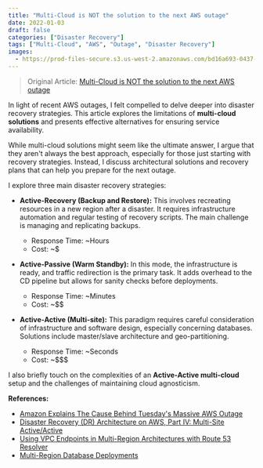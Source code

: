 ```yaml
---
title: "Multi-Cloud is NOT the solution to the next AWS outage"
date: 2022-01-03
draft: false
categories: ["Disaster Recovery"]
tags: ["Multi-Cloud", "AWS", "Outage", "Disaster Recovery"]
images: 
  - https://prod-files-secure.s3.us-west-2.amazonaws.com/bd16a693-0437-45a1-9aec-255351a830a8/e1e3d17a-a889-4a7e-82a5-f0417c4f34cd/0v3yLF0diiOcQIKaH?X-Amz-Algorithm=AWS4-HMAC-SHA256&X-Amz-Content-Sha256=UNSIGNED-PAYLOAD&X-Amz-Credential=ASIAZI2LB466RFEEIGBZ%2F20250228%2Fus-west-2%2Fs3%2Faws4_request&X-Amz-Date=20250228T155843Z&X-Amz-Expires=3600&X-Amz-Security-Token=IQoJb3JpZ2luX2VjEFgaCXVzLXdlc3QtMiJHMEUCIAMHVxO1aCSeq6PJ9efLC%2FoH%2Beh7Cqr8quldLaTfm2NWAiEAlyD5iqd2N5Mg55DkzoSyk9qAZISPq83X02LQ1O48Oc0qiAQIkf%2F%2F%2F%2F%2F%2F%2F%2F%2F%2FARAAGgw2Mzc0MjMxODM4MDUiDCouSSpFcdC%2FTDN2kyrcA20Ka8Bn0%2BfFEEspD4LInTCECEDFQLdP3yzVvnxyVLofb6uCls3%2BOMdrildgFPSkYudxAaQGVQYE0%2FIWJVeF7HvetGcz19rlSYAE6deNu1v5PR2sHnautvSceIjEvwmqFgJUtG76fuiiuZzDnYls%2FMIOli3aFD%2BHZuWUSIDm8JB1ZQhaW9DnYK7kN2Jjz9SbM%2FFS8UxWlj7%2FGAUQ7G4kg4hMB0gckTte5T7KIbahaGcHd9wsEYc560gWD5ogRhVoWB82LZ80IZh8q6mcbbCpo8Ack6JR0QrXA43kLqwrdnZXleNnh7Evq%2BhtGYaMVmV9uEzxhIrZLujC5Eg1XsZmyvLir7XX1%2FUUzOovHErYWk0apu9hfcnZt%2B003xs2dfHof28WV6dPnLZqNEiMJPWYZ6Fr%2BFySdIXUFlPdmyCl7COW9gMPUB0jS8T2uTx%2BFSMvvWp4FHsP0xq3Zoyr5UxR9Ge4Ay3rtj6FjZ8x43C2l0ZySzflZXMpZECjc2ZOGG2NwQChuxcwXTGi%2BD4fL9cOb19VVgGz35LRIX5jBq9105Clh3ZyZ1FggEdPrBwbnX5fg4ZqbxyKB%2B66rHD6WX1FOwLRcOkMvchaTtv2UNP5ybzHjtKrnyAgNUyx63vwMPauh74GOqUBZvVpnZ1XOVmz4fSCE2jTCt1%2BAmVKPxBu%2BoF1W5Z9byxhIwt9Xk19M1XuFfuMRTvnl7OeEilp1jzLBUYsqnJ4SVLMcFd2nECfjNTJJyz5bBOYTK1a5ZrTjuisvR2S6KTKg757ws%2Fxa2uHmT7QE0xjqte4D8x4PA78POBeJyUlBnkOYyfEf5jElyAoo8DB8J0JC8R28WssZnqQnPFY%2FuthrnizSjHR&X-Amz-Signature=5714eb686696c6be933d0f16d096a6d67791087ea240c4022b45d0a4042e4d1b&X-Amz-SignedHeaders=host&x-id=GetObject
---
```


> Original Article: [Multi-Cloud is NOT the solution to the next AWS outage](https://faun.pub/multi-cloud-is-not-the-solution-to-the-next-aws-outage-bb41c0b14573)

In light of recent AWS outages, I felt compelled to delve deeper into disaster recovery strategies. This article explores the limitations of **multi-cloud solutions** and presents effective alternatives for ensuring service availability.

While multi-cloud solutions might seem like the ultimate answer, I argue that they aren't always the best approach, especially for those just starting with recovery strategies. Instead, I discuss architectural solutions and recovery plans that can help you prepare for the next outage.

I explore three main disaster recovery strategies:

*   **Active-Recovery (Backup and Restore):** This involves recreating resources in a new region after a disaster. It requires infrastructure automation and regular testing of recovery scripts. The main challenge is managing and replicating backups.
    *   Response Time: ~Hours
    *   Cost: ~$

*   **Active-Passive (Warm Standby):** In this mode, the infrastructure is ready, and traffic redirection is the primary task. It adds overhead to the CD pipeline but allows for sanity checks before deployments.
    *   Response Time: ~Minutes
    *   Cost: ~$$

*   **Active-Active (Multi-site):** This paradigm requires careful consideration of infrastructure and software design, especially concerning databases. Solutions include master/slave architecture and geo-partitioning.
    *   Response Time: ~Seconds
    *   Cost: ~$$$

I also briefly touch on the complexities of an **Active-Active multi-cloud** setup and the challenges of maintaining cloud agnosticism.

**References:**

*   [Amazon Explains The Cause Behind Tuesday's Massive AWS Outage](https://www.bleepingcomputer.com/news/technology/amazon-explains-the-cause-behind-tuesday-s-massive-aws-outage/)
*   [Disaster Recovery (DR) Architecture on AWS, Part IV: Multi-Site Active/Active](https://aws.amazon.com/blogs/architecture/disaster-recovery-dr-architecture-on-aws-part-iv-multi-site-active-active/)
*   [Using VPC Endpoints in Multi-Region Architectures with Route 53 Resolver](https://awscloudfeed.com/whats-new/architecture/using-vpc-endpoints-in-multi-region-architectures-with-route-53-resolver)
*   [Multi-Region Database Deployments](https://dzone.com/refcardz/multi-region-database-deployments)
